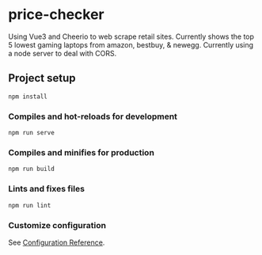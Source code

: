 # price-checker
Using Vue3 and Cheerio to web scrape retail sites. Currently shows the top 5 lowest gaming laptops from amazon, bestbuy, & newegg. Currently using a node server to deal with CORS.
## Project setup
```
npm install
```

### Compiles and hot-reloads for development
```
npm run serve
```

### Compiles and minifies for production
```
npm run build
```

### Lints and fixes files
```
npm run lint
```

### Customize configuration
See [Configuration Reference](https://cli.vuejs.org/config/).
